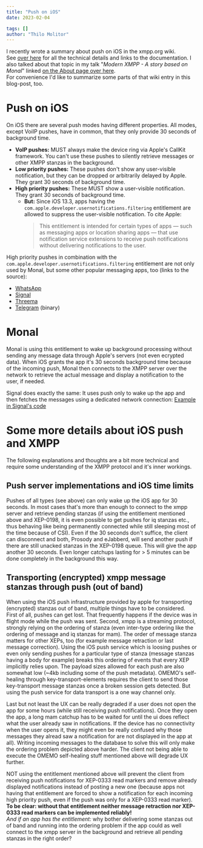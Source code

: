 ```yaml
---
title: "Push on iOS"
date: 2023-02-04

tags: []
author: "Thilo Molitor"
---
```


I recently wrote a summary about push on iOS in the xmpp.org wiki.  
See [over here](https://wiki.xmpp.org/web/Push_notifications) for all the technical details and links to the documentation.
I also talked about that topic in my talk "_Modern XMPP - A story based on Monal_" linked [on the About page over here](/about).  
For convenience I'd like to summarize some parts of that wiki entry in this blog-post, too.

# Push on iOS
On iOS there are several push modes having different properties. All modes, except VoiIP pushes, have in common, that they only provide 30 seconds of background time.
- **VoIP pushes:** MUST always make the device ring via Apple's CallKit framework. You can't use these pushes to silently retrieve messages or other XMPP stanzas in the background.
- **Low priority pushes:** These pushes don't show any user-visible notification, but they can be dropped or arbitrarily delayed by Apple. They grant 30 seconds of background time.
- **High priority pushes:** These MUST show a user-visible notification. They grant 30 seconds of background time.
  - **But:** Since iOS 13.3, apps having the `com.apple.developer.usernotifications.filtering` entitlement are allowed to suppress the user-visible notification. To cite Apple:
    >This entitlement is intended for certain types of apps — such as messaging apps or location sharing apps — that use notification service extensions to receive push notifications without delivering notifications to the user.

High priority pushes in combination with the `com.apple.developer.usernotifications.filtering` entitlement are not only used by Monal, but some other popular messaging apps, too (links to the source):
- [WhatsApp](https://www.reddit.com/r/TweakBounty/comments/z9oyf7/comment/iyirqor/?utm_source=reddit&utm_medium=web2x&context=3)
- [Signal](https://github.com/signalapp/Signal-iOS/blob/main/SignalNSE/SignalNSE-AppStore.entitlements#L7)
- [Threema](https://github.com/threema-ch/threema-ios/blob/main/ThreemaNotificationExtension/SupportingFiles/ThreemaForWorkRedNotificationExtension.entitlements#L7)
- [Telegram](https://github.com/TelegramMessenger/Telegram-iOS/blob/master/build-system/fake-codesigning/profiles/NotificationService.mobileprovision) (binary)

# Monal
Monal is using this entitlement to wake up background processing without sending any message data through Apple's servers (not even ecrypted data).
When iOS grants the app it's 30 seconds background time because of the incoming push, Monal then connects to the XMPP server over the network to retrieve the actual message
and display a notification to the user, if needed.

Signal does exactly the same:  It uses push only to wake up the app and then fetches the messages using a dedicated network connection: [Example in Signal's code](https://github.com/signalapp/Signal-iOS/blob/main/SignalNSE/NotificationService.swift#L236)

# Some more details about iOS push and XMPP
The following explanations and thoughts are a bit more technical and require some understanding of the XMPP protocol and it's inner workings.

## Push server implementations and iOS time limits

Pushes of all types (see above) can only wake up the iOS app for 30 seconds. In most cases that's more than enough to connect to the xmpp server and retrieve pending stanzas (if using the entitlement mentioned above and XEP-0198, it is even possible to get pushes for iq stanzas etc., thus behaving like being permanently connected while still sleeping most of the time because of CSI).
Even if the 30 seconds don't suffice, the client can disconnect and both, Prosody and eJabberd, will send another push if there are still unacked stanzas in the XEP-0198 queue. This will give the app another 30 seconds. Even longer catchups lasting for > 5 minutes can be done completely in the background this way.

## Transporting (encrypted) xmpp message stanzas through push (out of band)

When using the iOS push infrastructure provided by apple for transporting (encrypted) stanzas out of band, multiple things have to be considered. First of all, pushes can get lost. That frequently happens if the device was in flight mode while the push was sent.
Second, xmpp is a streaming protocol, strongly relying on the ordering of stanza (even inter-type ordering like the ordering of message and iq stanzas for mam). The order of message stanza matters for other XEPs, too (for example message retraction or last message correction). Using the iOS push service which is loosing pushes or even only sending pushes for a particular type of stanza (message stanzas having a body for example) breaks this ordering of events that every XEP implicitly relies upon.
The payload sizes allowed for each push are also somewhat low (~4kb including some of the push metadata).
OMEMO's self-healing through key-transport-elements requires the client to send those key-transport message stanzas once a broken session gets detected. But using the push service for data transport is a one way channel only.

Last but not least the UX can be really degraded if a user does not open the app for some hours (while still receiving push notifications). Once they open the app, a long mam catchup has to be waited for until the ui does reflect what the user already saw in notifications. If the device has no connectivity when the user opens it, they might even be really confused why those messages they alread saw a notification for are not displayed in the app at all). Writing incoming messages to the database to solve this will only make the ordering problem depicted above harder. The client not being able to execute the OMEMO self-healing stuff mentioned above will degrade UX further.

NOT using the entitlement mentioned above will prevent the client from receiving push notifications for XEP-0333 read markers and remove already displayed notifications instead of posting a new one (because apps not having that entitlement are forced to show a notification for each incoming high priority push, even if the push was only for a XEP-0333 read marker).
**To be clear: without that entitlement neither message retraction nor XEP-0333 read markers can be implemented reliably!**  
_And if an app has the entitlement:_ why bother delivering some stanzas out of band and running into the ordering problem if the app could as well connect to the xmpp server in the background and retrieve all pending stanzas in the right order?

